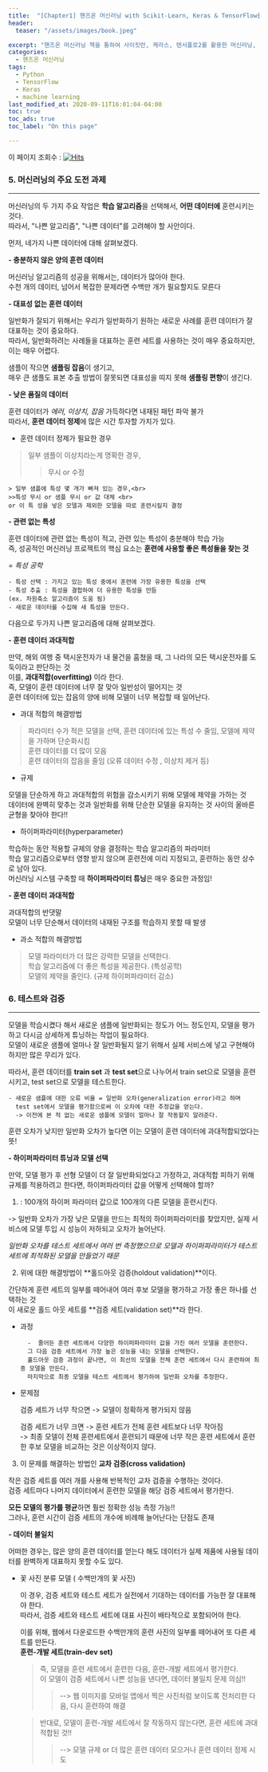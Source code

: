 ```yaml
---
title:  "[Chapter1] 핸즈온 머신러닝 with Scikit-Learn, Keras & TensorFlow을 읽고 - 3"
header:
  teaser: "/assets/images/book.jpeg"

excerpt: "핸즈온 머신러닝 책을 통하여 사이킷런, 케라스, 텐서플로2를 활용한 머신러닝, 딥러닝 완벽 실무를 익히고자 한다."
categories:
  - 핸즈온 머신러닝
tags:
  - Python
  - TensorFlow
  - Keras
  - machine learning
last_modified_at: 2020-09-11T16:01:04-04:00
toc: true
toc_ads: true
toc_label: "On this page"

---
```

이 페이지 조회수 : [![Hits](https://hits.seeyoufarm.com/api/count/incr/badge.svg?url=https%3A%2F%2Frlagywns0213.github.io%2F%25ED%2595%25B8%25EC%25A6%2588%25EC%2598%25A8%2520%25EB%25A8%25B8%25EC%258B%25A0%25EB%259F%25AC%25EB%258B%259D%2Fchapter1.3%2F&count_bg=%2379C83D&title_bg=%23555555&icon=&icon_color=%23E7E7E7&title=%EC%A1%B0%ED%9A%8C%EC%88%98&edge_flat=false)](https://hits.seeyoufarm.com)
### 5\. 머신러닝의 주요 도전 과제
***
머신러닝의 두 가지 주요 작업은 **학습 알고리즘**을 선택해서, **어떤 데이터에** 훈련시키는 것다.<br>
따라서, "나쁜 알고리즘", "나쁜 데이터"를 고려해야 할 사안이다.

먼저, 네가지 나쁜 데이터에 대해 살펴보겠다.


**-  충분하지 않은 양의 훈련 데이터**

머신러닝 알고리즘의 성공을 위해서는, 데이터가 많아야 한다.<br>
수천 개의 데이터, 넘어서 복잡한 문제라면 수백만 개가 필요할지도 모른다

**- 대표성 없는 훈련 데이터**

  일반화가 잘되기 위해서는 우리가 일반화하기 원하는 새로운 사례를 훈련 데이터가 잘 대표하는 것이 중요하다. <br>
따라서, 일반화하려는 사례들을 대표하는 훈련 세트를 사용하는 것이 매우 중요하지만, 이는 매우 어렵다.

  샘플이 작으면 **샘플링 잡음**이 생기고, <br>
  매우 큰 샘플도 표본 추출 방법이 잘못되면 대표성을 띠지 못해 **샘플링 편향**이 생긴다.

**- 낮은 품질의 데이터**

  훈련 데이터가 _에러, 이상치, 잡음_ 가득하다면 내재된 패턴 파악 불가<br>
  따라서, **훈련 데이터 정제**에 많은 시간 투자할 가치가 있다.

  + 훈련 데이터 정제가 필요한 경우
  > 일부 샘플이 이상치라는게 명확한 경우,
  >>무시 or 수정<br>

    > 일부 샘플에 특성 몇 개가 빠져 있는 경우,<br>
    >>특성 무시 or 샘플 무시 or 값 대체 <br>
    or 이 특 성을 넣은 모델과 제외한 모델을 따로 훈련시킬지 결정


**- 관련 없는 특성**

  훈련 데이터에 관련 없는 특성이 적고, 관련 있는 특성이 충분해야 학습 가능<br>
  즉, 성공적인 머신러닝 프로젝트의 핵심 요소는 **훈련에 사용할 좋은 특성들을 찾는 것**

  = _특성 공학_

    - 특성 선택 : 가지고 있는 특성 중에서 훈련에 가장 유용한 특성을 선택
    - 특성 추출 : 특성을 결합하여 더 유용한 특성을 만듬
    (ex. 차원축소 알고리즘이 도움 됨)
    - 새로운 데이터를 수집해 새 특성을 만든다.


다음으로 두가지 나쁜 알고리즘에 대해 살펴보겠다.


  **- 훈련 데이터 과대적합**

만약, 해외 여행 중 택시운전자가 내 물건을 훔쳤을 때, 그 나라의 모든 택시운전자를 도둑이라고 판단하는 것 <br>
이를, **과대적합(overfitting)** 이라 한다.<br>
즉, 모델이 훈련 데이터에 너무 잘 맞아 일반성이 떨어지는 것<br>
훈련 데이터에 있는 잡음의 양에 비해 모델이 너무 복잡할 때 일어난다.
- 과대 적합의 해결방법
> 파라미터 수가 적은 모델을 선택, 훈련 데이터에 있는 특성 수 줄임, 모델에 제약을 가하며 단순화시킴 <br>
훈련 데이터를 더 많이 모음 <br>
훈련 데이터의 잡음을 줄임 (오류 데이터 수정 , 이상치 제거 등)

- 규제

 모델을 단순하게 하고 과대적합의 위험을 감소시키기 위해 모델에 제약을 가하는 것
 <br> 데이터에 완벽히 맞추는 것과 일반화를 위해 단순한 모델을 유지하는 것 사이의 올바른 균형을 찾아야 한다!!


 - 하이퍼파라미터(hyperparameter)

 학습하는 동안 적용할 규제의 양을 결정하는 학습 알고리즘의 파라미터<br>
 학습 알고리즘으로부터 영향 받지 않으며 훈련전에 미리 지정되고, 훈련하는 동안 상수로 남아 있다. <br>
 머신러닝 시스템 구축할 때 **하이퍼파라미터 튜닝**은 매우 중요한 과정임!


 **- 훈련 데이터 과대적합**

과대적합의 반댓말<br>
모델이 너무 단순해서 데이터의 내재된 구조를 학습하지 못할 때 발생<br>

  - 과소 적합의 해결방법

  >모델 파라미터가 더 많은 강력한 모델을 선택한다.<br>
   학습 알고리즘에 더 좋은 특성을 제공한다. (특성공학)<br>
   모델의 제약을 줄인다. (규제 하이퍼파라미터 감소)

### 6\. 테스트와 검증
***

모델을 학습시켰다 해서 새로운 샘플에 일반화되는 정도가 어느 정도인지, 모델을 평가하고 다시금 상세하게 튜닝하는 작업이 필요하다. <br>
모델이 새로운 샘플에 얼마나 잘 일반화될지 알기 위해서 실제 서비스에 넣고 구현해야 하지만 많은 무리가 있다. <br>

 따라서, 훈련 데이터를 **train set** 과 **test set**으로 나누어서 train set으로 모델을 훈련시키고, test set으로 모델을 테스트한다. <br>

    - 새로운 샘플에 대한 오류 비율 = 일반화 오차(generalization error)라고 하며  
      test set에서 모델을 평가함으로써 이 오차에 대한 추정값을 얻는다.
      -> 이전에 본 적 없는 새로운 샘플에 모델이 얼마나 잘 작동할지 알려준다.

 훈련 오차가 낮지만 일반화 오차가 높다면 이는 모델이 훈련 데이터에 과대적합되었다는 뜻!


  **- 하이퍼파라미터 튜닝과 모델 선택**

만약, 모델 평가 후 선형 모델이 더 잘 일반화되었다고 가정하고, 과대적합 피하기 위해 규제를 적용하려고 한다면, 하이퍼파라미터 값을 어떻게 선택해야 할까?

1. : 100개의 하이퍼 파라미터 값으로 100개의 다른 모델을 훈련시킨다. <BR>

  -> 일반화 오차가 가장 낮은 모델을 만드는 최적의 하이퍼파라미터를 찾았지만, 실제 서비스에 모델 투입 시 성능이 저하되고 오차가 늘어난다. <br>

  *일반화 오차를 테스트 세트에서 여러 번 측정했으므로 모델과 하이퍼파라미터가 테스트 세트에 최적화된 모델을 만들었기 때문*

2. 위에 대한 해결방법이 **홀드아웃 검증(holdout validation)**이다.

  간단하게 훈련 세트의 일부를 떼어내어 여러 후보 모델을 평가하고 가장 좋은 하나를 선택하는 것<br>
  이 새로운 홀드 아웃 세트를 **검증 세트(validation set)**라 한다. <br>

  - 과정

          -  줄어든 훈련 세트에서 다양한 하이퍼파라미터 값을 가진 여러 모델을 훈련한다.
          그 다음 검증 세트에서 가장 높은 성능을 내는 모델을 선택한다.
          홀드아웃 검증 과정이 끝나면, 이 최선의 모델을 전체 훈련 세트에서 다시 훈련하여 최종 모델을 만든다.
          마지막으로 최종 모델을 테스트 세트에서 평가하여 일반화 오차를 추정한다.

  - 문제점

    검증 세트가 너무 작으면 -> 모델이 정확하게 평가되지 않음<br>

    검증 세트가 너무 크면 -> 훈련 세트가 전체 훈련 세트보다 너무 작아짐<br>
    -> 최종 모델이 전체 훈련세트에서 훈련되기 때문에 너무 작은 훈련 세트에서 훈련한 후보 모델을 비교하는 것은 이상적이지 않다.

3. 이 문제를 해결하는 방법인 **교차 검증(cross validation)**

  작은 검증 세트를 여러 개를 사용해 반복적인 교차 검증을 수행하는 것이다.<br>
  검증 세트마다 나머지 데이터에서 훈련한 모델을 해당 검증 세트에서 평가한다.

  **모든 모델의 평가를 평균**하면 훨씬 정확한 성능 측정 가능!!<br>
  그러나, 훈련 시간이 검증 세트의 개수에 비례해 늘어난다는 단점도 존재



  **- 데이터 불일치**

  어떠한 경우는, 많은 양의 훈련 데이터를 얻는다 해도 데이터가 실제 제품에 사용될 데이터를 완벽하게 대표하지 못할 수도 있다.

-  꽃 사진 분류 모델 ( 수백만개의 꽃 사진)

    이 경우, 검증 세트와 테스트 세트가 실전에서 기대하는 데이터를 가능한 잘 대표해야 한다.<br>
    따라서, 검증 세트와 테스트 세트에 대표 사진이 배타적으로 포함되어야 한다.

    이를 위해, 웹에서 다운로드한 수백만개의 훈련 사진의 일부롤 떼어내어 또 다른 세트를 만든다.<br>
    **훈련-개발 세트(train-dev set)** <br>

    >즉, 모델을 훈련 세트에서 훈련한 다음, 훈련-개발 세트에서 평가한다. <br>
    이 모델이 검증 세트에서 나쁜 성능을 낸다면, 데이터 불일치 문제 의심!!<br>
    >>  --> 웹 이미지를 모바일 앱에서 찍은 사진처럼 보이도록 전처리한 다음, 다시 훈련하여 해결

    >반대로, 모델이 훈련-개발 세트에서 잘 작동하지 않는다면, 훈련 세트에 과대적합된 것!!<br>
      >>--> 모델 규제 or 더 많은 훈련 데이터 모으거나 훈련 데이터 정제 시도
